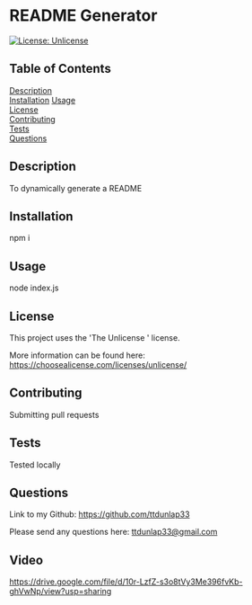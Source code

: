 # README Generator

  [![License: Unlicense](https://img.shields.io/badge/license-Unlicense-blue.svg)](https://choosealicense.com/licenses/unlicense/)
  
  ## Table of Contents
  
  [Description](#description)  
  [Installation](#installation)
  [Usage](#usage)  
  [License](#license)  
  [Contributing](#contributing)  
  [Tests](#tests)  
  [Questions](#questions)  
  
  ## Description
  
  To dynamically generate a README

  ## Installation
  
  npm i
  
  ## Usage
  
  node index.js
  
  ## License
  
  This project uses the 'The Unlicense
      ' license. 
  
  More information can be found here: https://choosealicense.com/licenses/unlicense/
  
  ## Contributing
  
  Submitting pull requests
  
  ## Tests
  
  Tested locally
  
  ## Questions
  
  Link to my Github: https://github.com/ttdunlap33

  Please send any questions here: ttdunlap33@gmail.com

## Video

https://drive.google.com/file/d/10r-LzfZ-s3o8tVy3Me396fvKb-ghVwNp/view?usp=sharing